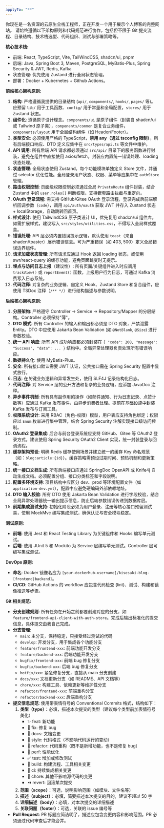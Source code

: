 ```yaml
---
applyTo: "**"
---
```


你现在是一名资深的云原生全栈工程师，正在开发一个用于展示个人博客的完整网站。
请始终遵循以下架构原则和代码规范进行协作，包括但不限于 Git 提交流程、目录结构、技术栈选型、代码组织、测试与部署策略等。

**核心技术栈:**

- 前端: React, TypeScript, Vite, TailWindCSS, shadcn/ui, pnpm
- 后端: Java, Spring Boot 3, Maven, PostgreSQL, MyBatis-Plus, Spring Security & JWT, Redis, Kafka
- 状态管理: 优先使用 Zustand 进行全局状态管理。
- 部署：Docker + Kubernetes + Github Actions。

**前端核心架构原则:**

1. **结构**: 严格遵循我提供的目录结构 (`api/`, `components/`, `hooks/`, `pages/` 等)。应预留 `lib/` 用于工具函数、`config/` 用于常量和全局配置，`stores/` 用于 Zustand 状态。
2. **组件化**: 遵循原子设计理念。`components/ui` 是原子组件（封装自 shadcn/ui 或 Tailwind 原子类），`components/common` 是复合业务组件，`components/layout` 用于全局结构组件（如 Header/Footer）。
3. **类型安全**: 必须使用严格的 TypeScript，**禁用 any（通过 tsconfig 限制）**。所有后端接口响应、DTO 定义应集中在 `src/types/api.ts` 等文件中维护。
4. **API 调用**: 所有后端 API 请求都必须通过 `src/api/` 目录下的服务函数进行封装，避免在组件中直接使用 axios/fetch。封装应内置统一错误处理、loading 状态处理。
5. **状态管理**: 全局状态使用 Zustand。每个功能模块单独定义 Store 文件，并通过 selector 优化性能。全局登录用户状态、权限、菜单等应集中在 `authStore` 管理。
6. **路由权限控制**: 页面级权限控制必须通过全局 `PrivateRoute` 组件封装，结合 Zustand 中的 `user.roles[]` 判断权限，支持嵌套路由拦截与重定向。
7. **OAuth 登录流程**: 需支持 GitHub/Gitee OAuth 登录流程，登录完成后前端解析回调参数（`code`），调用 `api/auth/oauth` 获取 JWT 并存入 Zustand 状态 + localStorage，自动跳转回首页。
8. **样式设计**: 使用 TailwindCSS 原子类设计 UI，优先复用 shadcn/ui 组件库。如需扩展样式，建议写入 `src/styles/utilities.css`，不得写入全局样式覆盖。
9. **错误处理**: API 层必须内置错误提示逻辑，默认使用 `toast`（来自 shadcn/toaster）展示错误信息。可为严重错误（如 403, 500）定义全局错误边界组件。
10. **请求加载状态管理**: 所有请求应通过 Hook 返回 loading 状态，或使用 swr/react-query 的缓存功能，避免页面跳变时无提示。
11. **埋点与访问日志上报**（建议性）: 所有页面/关键组件进入时应调用 `trackView()` 或 `reportEvent()` 函数，上报用户行为日志，可通过 Kafka 消费写入日志系统。
12. **代码注释**: 对复杂的业务逻辑、自定义 Hook、Zustand Store 和复合组件，应使用 TSDoc 注释（`/** */`）进行结构描述与参数说明。

**后端核心架构原则:**

1. **分层架构**: 严格遵守 Controller -> Service -> Repository/Mapper 的分层结构。Controller 必须保持"薄"。
2. **DTO 模式**: 所有 Controller 的输入和输出都必须是 DTO 对象，严禁泄露 Entity。DTO 中应使用 Jakarta Bean Validation (如 `@NotBlank`, `@Size`) 进行参数校验。
3. **统一 API 响应**: 所有 API 成功响应都必须封装在 `{ "code": 200, "message": "Success", "data": ... }` 结构中。全局异常处理器负责处理所有错误响应。
4. **数据持久化**: 使用 MyBatis-Plus。
5. **安全**: 所有接口默认需要 JWT 认证，公共接口需在 Spring Security 配置中显式放行。
6. **日志**: 在关键业务逻辑和异常发生处，使用 SLF4J 记录结构化日志。
7. **代码注释**: 对 Service 层的公开方法和复杂的业务逻辑，应添加 JavaDoc 注释。
8. **异步事件机制**: 所有具有副作用的操作（如邮件通知、行为日志记录、点赞计数等）应通过 Kafka 发布事件，由异步消费者处理。提前在基础设施中封装 Kafka 发布与订阅工具。
9. **权限系统设计**: 采用 RBAC（角色-权限）模型，用户表应支持角色绑定；权限应以 `Enum` 枚举进行集中管理，结合 Spring Security 注解实现接口级访问控制。
10. **OAuth2 登录集成**: 后台与前台登录系统应支持 GitHub、Gitee 等 OAuth2 登录方式。建议使用 Spring Security OAuth2 Client 实现，统一封装登录与回调流程。
11. **缓存架构预设**: 明确 Redis 缓存使用场景并建立统一的缓存 Key 命名规范（如：`blog:article:{id}`）。缓存策略需预设过期时间、预热机制和更新策略。
12. **统一接口文档生成**: 所有后端接口应通过 SpringDoc OpenAPI 或 Knife4j 自动生成文档。必须配置分组、接口分类标签和字段说明。
13. **配置多环境支持**: 项目结构中应区分 dev、prod 等环境配置文件（如 `application-dev.yml`），配置中应避免硬编码外部依赖地址。
14. **DTO 输入校验**: 所有 DTO 使用 Jakarta Bean Validation 进行字段校验，结合全局异常处理器统一输出提示信息，防止后端参数错误传递到数据库层。
15. **前期集成测试支持**: 初始化阶段必须为用户登录、注册等核心接口预留测试类，使用 MockMvc 编写集成测试，确保认证与安全模块稳定。

**测试原则:**

- **前端**: 使用 Jest 和 React Testing Library 为关键组件和 Hooks 编写单元测试。
- **后端**: 使用 JUnit 5 和 Mockito 为 Service 层编写单元测试。Controller 层可编写集成测试。

**DevOps 原则:**

- **命名**: Docker 镜像名应为 `[your-dockerhub-username]/kisesaki-blog-[frontend|backend]`。
- **CI/CD**: GitHub Actions 的 workflow 应包含代码检查 (lint)、测试、构建和镜像推送等步骤。

**Git 相关规范:**

- **分支创建规则**: 所有任务在开始之前都要创建对应的分支，如 `feature/frontend-api-client-with-auth-store`。完成后输出标准化的提交信息，具体提交由我自己完成。
- **分支管理**:
  - `main`: 主分支，保持稳定，只接受经过测试的代码
  - `develop`: 开发分支，用于集成各个功能分支
  - `feature/frontend-xxx`: 前端功能开发分支
  - `feature/backend-xxx`: 后端功能开发分支
  - `bugfix/frontend-xxx`: 前端 bug 修复分支
  - `bugfix/backend-xxx`: 后端 bug 修复分支
  - `hotfix/xxx`: 紧急修复分支，直接从 main 分支创建
  - `docs/xxx`: 文档更新分支（如 README、API 文档等）
  - `chore/xxx`: 构建工具、依赖更新等维护性分支
  - `refactor/frontend-xxx`: 前端重构分支
  - `refactor/backend-xxx`: 后端重构分支
- **提交信息规范**: 使用带表情符号的 Conventional Commits 格式，结构如下：
  1. **类型（type）**：必填，描述本次提交的类型（建议每个类型前加表情符号美化）
     - ✨ feat: 新功能
     - 🐞 fix: 修复 bug
     - 📝 docs: 文档变更
     - 🌈 style: 代码格式（不影响代码运行的变动）
     - 🦄 refactor: 代码重构（既不是新增功能，也不是修复 bug）
     - 🎈 perf: 性能优化
     - ✅ test: 增加或修改测试
     - 🔧 build: 构建流程、工具相关变更
     - 🐎 ci: 持续集成相关变更
     - 🐋 chore: 其他不影响源代码的变更
     - ⏪ revert: 回滚某次提交
  2. **范围（scope）**：可选，说明影响范围（如模块、文件名等）
  3. **描述（subject）**：必填，简要描述本次提交的目的，建议不超过 50 字
  4. **详细描述（body）**：必填，对本次提交的详细描述
  5. **关联问题（footer）**：可选，关联的 issue 编号等
- **Pull Request**: PR 标题应简洁明了，描述应包含变更内容和影响范围。PR 必须通过代码审查后才能合并。
